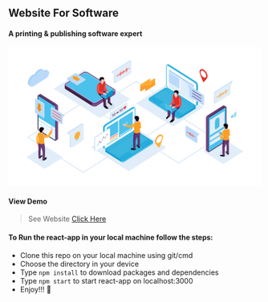 ## Website For Software
#### __A printing & publishing software expert__

![Software site](src/assets/29938.jpg)

#### View Demo

> See Website [Click Here](https://easyinfo-solutions-i.herokuapp.com/)

#### To Run the react-app in your local machine follow the steps:
- Clone this repo on your local machine using git/cmd
- Choose the directory in your device
- Type ```npm install``` to download packages and dependencies
- Type ```npm start``` to start react-app on localhost:3000
- Enjoy!!! :tada: